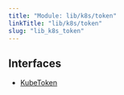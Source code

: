 ```yaml
---
title: "Module: lib/k8s/token"
linkTitle: "lib/k8s/token"
slug: "lib_k8s_token"
---
```


## Interfaces

- [KubeToken](../interfaces/lib_k8s_token.KubeToken.md)
